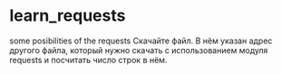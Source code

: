# learn_requests
some posibilities of the requests
Скачайте файл. В нём указан адрес другого файла, который нужно скачать с использованием модуля requests и 
посчитать число строк в нём.
